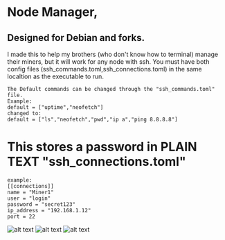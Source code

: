 # Node Manager,
<h2>Designed for Debian and forks.</h2>
I made this to help my brothers (who don't know how to terminal) manage their miners, but it will work for any node with ssh.
    You must have both config files (ssh_commands.toml,ssh_connections.toml)
    in the same localtion as the executable to run.
    
    The Default commands can be changed through the "ssh_commands.toml" file.
    Example:
    default = ["uptime","neofetch"]
    changed to:
    default = ["ls","neofetch","pwd","ip a","ping 8.8.8.8"]

<h1>This stores a password in <b>PLAIN TEXT</b> "ssh_connections.toml"</h1>

    example:
    [[connections]]
    name = "Miner1"
    user = "login"
    password = "secret123"
    ip_address = "192.168.1.12"
    port = 22

![alt text](https://raw.githubusercontent.com/NoahMcGe/node-manager/blob/main/img/start.png)
![alt text](https://raw.githubusercontent.com/NoahMcGe/node-manager/blob/main/img/add_node.png)
![alt text](https://raw.githubusercontent.com/NoahMcGe/node-manager/blob/main/img/connect.png)
